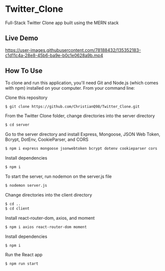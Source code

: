 # Twitter_Clone

Full-Stack Twitter Clone app built using the MERN stack

## Live Demo

https://user-images.githubusercontent.com/78188432/135352183-c1d11c4a-28e8-45b6-ba9e-b0c1e0628a9b.mp4

## How To Use

To clone and run this application, you'll need Git and Node.js (which comes with npm) installed on your computer. 
From your command line:

Clone this repository

```bash
$ git clone https://github.com/ChristianQ98/Twitter_Clone.git
```

From the Twitter Clone folder, change directories into the server directory

```bash
$ cd server
```

Go to the server directory and install Express, Mongoose, JSON Web Token, Bcrypt, DotEnv, CookieParser, and CORS

```bash
$ npm i express mongoose jsonwebtoken bcrypt dotenv cookieparser cors
```

Install dependencies

```bash
$ npm i
```

To start the server, run nodemon on the server.js file

```bash
$ nodemon server.js
```

Change directories into the client directory

```bash
$ cd ..
$ cd client
```

Install react-router-dom, axios, and moment

```bash
$ npm i axios react-router-dom moment
```

Install dependencies

```bash
$ npm i
```

Run the React app

```bash
$ npm run start
```
